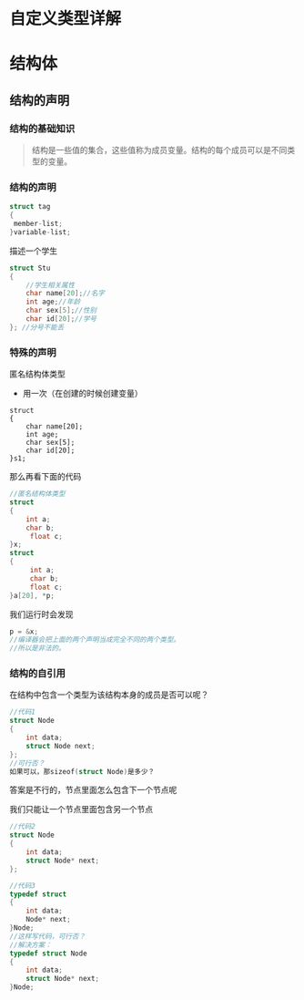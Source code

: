 # 自定义类型详解



# 结构体

## 结构的声明

### 结构的基础知识

> 结构是一些值的集合，这些值称为成员变量。结构的每个成员可以是不同类型的变量。



### 结构的声明

```c
struct tag
{
 member-list;
}variable-list;

```

描述一个学生

```c
struct Stu
{
    //学生相关属性
 	char name[20];//名字
 	int age;//年龄
 	char sex[5];//性别
	char id[20];//学号
}; //分号不能丢
```

### 特殊的声明

匿名结构体类型

* 用一次（在创建的时候创建变量）

```                                                                                                                                          
struct
{
 	char name[20];
 	int age;
 	char sex[5];
	char id[20];
}s1; 
```

那么再看下面的代码

```c
//匿名结构体类型
struct
{
 	int a;
 	char b;
	 float c;
}x;
struct
{
	 int a;
	 char b;
	 float c;
}a[20], *p;

```

我们运行时会发现

```c
p = &x;
//编译器会把上面的两个声明当成完全不同的两个类型。
//所以是非法的。
```

### 结构的自引用

在结构中包含一个类型为该结构本身的成员是否可以呢？

```c
//代码1
struct Node
{
 	int data;
 	struct Node next;
};
//可行否？
如果可以，那sizeof(struct Node)是多少？
```

答案是不行的，节点里面怎么包含下一个节点呢

我们只能让一个节点里面包含另一个节点

```c
//代码2
struct Node
{
	int data;
 	struct Node* next;
};
```

```c
//代码3
typedef struct
{
 	int data;
 	Node* next;
}Node;
//这样写代码，可行否？
//解决方案：
typedef struct Node
{
 	int data;
 	struct Node* next;
}Node;
```

